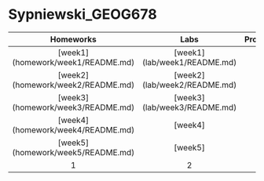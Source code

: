 # Sypniewski_GEOG678
| Homeworks | Labs      | Project   |
|:---------:|:---------:|:---------:|
|[week1] (homework/week1/README.md)|[week1] (lab/week1/README.md)|           |
|[week2] (homework/week2/README.md)|[week2] (lab/week2/README.md)|           |
|[week3] (homework/week3/README.md)|[week3] (lab/week3/README.md)|           |
|[week4] (homework/week4/README.md)|[week4] |           |            |
|[week5] (homework/week5/README.md)|[week5] |           |            |
| 1| 2| 3|
